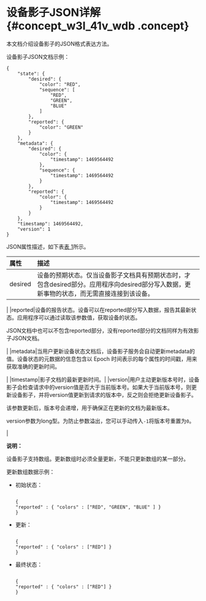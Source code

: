 # 设备影子JSON详解 {#concept_w3l_41v_wdb .concept}

本文档介绍设备影子的JSON格式表达方法。

设备影子JSON文档示例：

```
{
    "state": {
        "desired": {
            "color": "RED", 
            "sequence": [
                "RED", 
                "GREEN", 
                "BLUE"
            ]
        }, 
        "reported": {
            "color": "GREEN"
        }
    }, 
    "metadata": {
        "desired": {
            "color": {
                "timestamp": 1469564492
            }, 
            "sequence": {
                "timestamp": 1469564492
            }
        }, 
        "reported": {
            "color": {
                "timestamp": 1469564492
            }
        }
    }, 
    "timestamp": 1469564492, 
    "version": 1
}
```

JSON属性描述，如下表[表 1](#table_mwk_fcx_wdb)所示。

|属性|描述|
|:-|:-|
|desired|设备的预期状态。仅当设备影子文档具有预期状态时，才包含desired部分。应用程序向desired部分写入数据，更新事物的状态，而无需直接连接到该设备。

|
|reported|设备的报告状态。设备可以在reported部分写入数据，报告其最新状态。应用程序可以通过读取该参数值，获取设备的状态。

JSON文档中也可以不包含reported部分，没有reported部分的文档同样为有效影子JSON文档。

|
|metadata|当用户更新设备状态文档后，设备影子服务会自动更新metadata的值。设备状态的元数据的信息包含以 Epoch 时间表示的每个属性的时间戳，用来获取准确的更新时间。

|
|timestamp|影子文档的最新更新时间。|
|version|用户主动更新版本号时，设备影子会检查请求中的version值是否大于当前版本号。如果大于当前版本号，则更新设备影子，并将version值更新到请求的版本中，反之则会拒绝更新设备影子。

该参数更新后，版本号会递增，用于确保正在更新的文档为最新版本。

version参数为long型。为防止参数溢出，您可以手动传入`-1`将版本号重置为`0`。

|

**说明：** 

设备影子支持数组。更新数组时必须全量更新，不能只更新数组的某一部分。

更新数组数据示例：

-   初始状态：

    ```
    
    {
    "reported" : { "colors" : ["RED", "GREEN", "BLUE" ] }
    }
    ```

-   更新：

    ```
    
    {
    "reported" : { "colors" : ["RED"] }
    }
    ```

-   最终状态：

    ```
    
    {
    "reported" : { "colors" : ["RED"] }
    }
    ```


